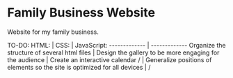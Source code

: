 # Family Business Website

Website for my family business.

TO-DO:
HTML:  | CSS: | JavaScript:
------------- | -------------
Organize the structure of several html files | Design the gallery to be more engaging for the audience | Create an interactive calendar
/ | Generalize positions of elements so the site is optimized for all devices | /
